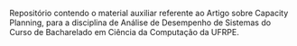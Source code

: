 Repositório contendo o material auxiliar referente ao Artigo sobre Capacity Planning, para a disciplina de Análise de Desempenho de Sistemas do Curso de Bacharelado em Ciência da Computação da UFRPE.
